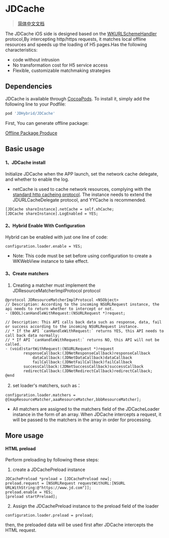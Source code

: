 # JDCache
> [简体中文文档](README-zh-CN.md)

The JDCache iOS side is designed based on the [WKURLSchemeHandler](https://developer.apple.com/documentation/webkit/wkurlschemehandler) protocol,By intercepting http/https requests, it matches local offline resources and speeds up the loading of H5 pages.Has the following characteristics:
+ code without intrusion
+ No transformation cost for H5 service access
+ Flexible, customizable matchmaking strategies

## Dependencies

JDCache is available through [CocoaPods](https://cocoapods.org). To install
it, simply add the following line to your Podfile:

```ruby
pod 'JDHybrid/JDCache'
```
First, You can generate offline package:

[Offline Package Produce](../../../nodejs/README.md)

## Basic usage

#### 1、JDCache install
Initialize JDCache when the APP launch, set the network cache delegate, and whether to enable the log.
* netCache is used to cache network resources, complying with the [standard http cacheing protocol](https://developer.mozilla.org/en-US/docs/Web/HTTP/Caching). The instance needs to extend the JDURLCacheDelegate protocol, and YYCache is recommended.

```objc
[JDCache shareInstance].netCache = self.xhCache;
[JDCache shareInstance].LogEnabled = YES;
```

#### 2、Hybrid Enable With Configuration
Hybrid can be enabled with just one line of code:

```objc
configuration.loader.enable = YES;
```

* Note: This code must be set before using configuration to create a WKWebView instance to take effect.

#### 3、Create matchers
1. Creating a matcher must implement the JDResourceMatcherImplProtocol protocol

```objc
@protocol JDResourceMatcherImplProtocol <NSObject>
// Description: According to the incoming NSURLRequest instance, the api needs to return whether to intercept or not.
- (BOOL)canHandleWithRequest:(NSURLRequest *)request;

// Description: This API calls back data such as response, data, fail or success according to the incoming NSURLRequest instance.
// * If the API `canHandleWithRequest:` returns YES, this API needs to call back data normally;
// * If API `canHandleWithRequest:` returns NO, this API will not be called.
- (void)startWithRequest:(NSURLRequest *)request
        responseCallback:(JDNetResponseCallback)responseCallback
            dataCallback:(JDNetDataCallback)dataCallback
            failCallback:(JDNetFailCallback)failCallback
        successCallback:(JDNetSuccessCallback)successCallback
        redirectCallback:(JDNetRedirectCallback)redirectCallback;
@end
```

2. set loader's matchers, such as：

```objc
configuration.loader.matchers = @[mapResourceMatcher,aaaResourceMatcher,bbbResourceMatcher];
```
* All matchers are assigned to the matchers field of the JDCacheLoader instance in the form of an array. When JDCache intercepts a request, it will be passed to the matchers in the array in order for processing.

## More usage

#### HTML preload
Perform preloading by following these steps:
1. create a JDCachePreload instance

```objc
JDCachePreload *preload = [JDCachePreload new];
preload.request = [NSURLRequest requestWithURL:[NSURL URLWithString:@"https://www.jd.com"]];
preload.enable = YES;
[preload startPreload];
```

2. Assign the JDCachePreload instance to the preload field of the loader

```objc
configuration.loader.preload = preload;
```
then, the preloaded data will be used first after JDCache intercepts the HTML request.